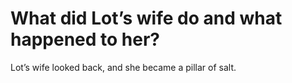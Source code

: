 # What did Lot’s wife do and what happened to her?

Lot’s wife looked back, and she became a pillar of salt.
